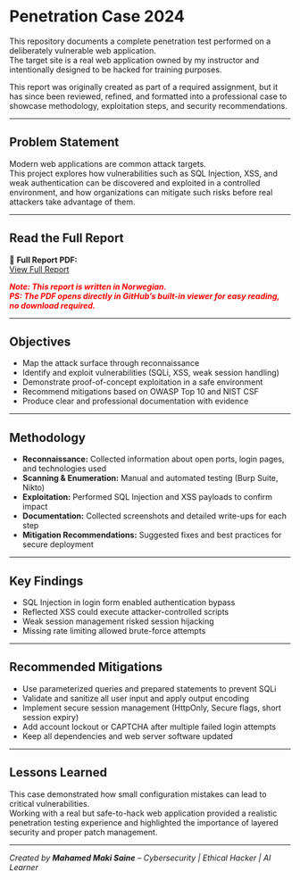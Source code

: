 # Penetration Case 2024

This repository documents a complete penetration test performed on a deliberately vulnerable web application.  
The target site is a real web application owned by my instructor and intentionally designed to be hacked for training purposes.  

This report was originally created as part of a required assignment, but it has since been reviewed, refined, and formatted into a professional case to showcase methodology, exploitation steps, and security recommendations.

---

## Problem Statement

Modern web applications are common attack targets.  
This project explores how vulnerabilities such as SQL Injection, XSS, and weak authentication can be discovered and exploited in a controlled environment, and how organizations can mitigate such risks before real attackers take advantage of them.

---

## Read the Full Report

📄 **Full Report PDF:**  
[View Full Report](docs/technical-vulnerability-assessment-2024-NO.pdf)

<p><strong><em><span style="color:red">
Note: This report is written in Norwegian.<br>
PS: The PDF opens directly in GitHub’s built-in viewer for easy reading, no download required.
</span></em></strong></p>

---

## Objectives

- Map the attack surface through reconnaissance  
- Identify and exploit vulnerabilities (SQLi, XSS, weak session handling)  
- Demonstrate proof-of-concept exploitation in a safe environment  
- Recommend mitigations based on OWASP Top 10 and NIST CSF  
- Produce clear and professional documentation with evidence  

---

## Methodology

- **Reconnaissance:** Collected information about open ports, login pages, and technologies used  
- **Scanning & Enumeration:** Manual and automated testing (Burp Suite, Nikto)  
- **Exploitation:** Performed SQL Injection and XSS payloads to confirm impact  
- **Documentation:** Collected screenshots and detailed write-ups for each step  
- **Mitigation Recommendations:** Suggested fixes and best practices for secure deployment  

---

## Key Findings

- SQL Injection in login form enabled authentication bypass  
- Reflected XSS could execute attacker-controlled scripts  
- Weak session management risked session hijacking  
- Missing rate limiting allowed brute-force attempts  

---

## Recommended Mitigations

- Use parameterized queries and prepared statements to prevent SQLi  
- Validate and sanitize all user input and apply output encoding  
- Implement secure session management (HttpOnly, Secure flags, short session expiry)  
- Add account lockout or CAPTCHA after multiple failed login attempts  
- Keep all dependencies and web server software updated  

---

## Lessons Learned

This case demonstrated how small configuration mistakes can lead to critical vulnerabilities.  
Working with a real but safe-to-hack web application provided a realistic penetration testing experience and highlighted the importance of layered security and proper patch management.

---

*Created by **Mahamed Maki Saine** – Cybersecurity | Ethical Hacker | AI Learner*

